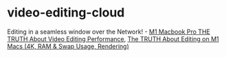 # video-editing-cloud
Editing in a seamless window over the Network! - [M1 Macbook Pro THE TRUTH About Video Editing Performance](https://youtu.be/W82KrjnPaZc), [The TRUTH About Editing on M1 Macs (4K, RAM &amp; Swap Usage, Rendering)](https://youtu.be/coXCGMm5bLw)
